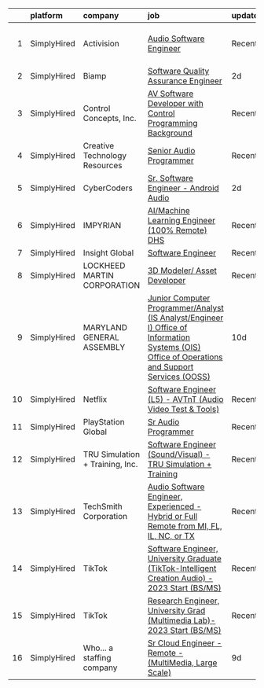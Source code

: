 

|    | platform    | company                         | job                                                                                                                                                                                                                                                         | update_time   | location                    |
|---:|:------------|:--------------------------------|:------------------------------------------------------------------------------------------------------------------------------------------------------------------------------------------------------------------------------------------------------------|:--------------|:----------------------------|
|  1 | SimplyHired | Activision                      | [Audio Software Engineer](https://www.simplyhired.com/job/XYQzuphw4NSoRJSQq8RPtPyhQ46Z7DNOHjGZKpV4zfm4u-p0WffORQ?q=sound+developer)                                                                                                                         | Recently      | Los Angeles, CA +1 location |
|  2 | SimplyHired | Biamp                           | [Software Quality Assurance Engineer](https://www.simplyhired.com/job/_zvD90XBOFo_yrCCBTLnRog6Alla-8csLv7NgKRVQS5CO6sXIXCVEg?q=sound+developer)                                                                                                             | 2d            | Beaverton, OR               |
|  3 | SimplyHired | Control Concepts, Inc.          | [AV Software Developer with Control Programming Background](https://www.simplyhired.com/job/tsTEIqkliCZzy7oLJnXwYDq6-UyEEekksSKNvmXhWCz9P__STJXDuQ?q=sound+developer)                                                                                       | Recently      | Fairfield, NJ               |
|  4 | SimplyHired | Creative Technology Resources   | [Senior Audio Programmer](https://www.simplyhired.com/job/WGUNnK14FxxU4rXJZAOkSjxc-E57L_dpSD7k8LmTUG1die0tAwqvng?q=sound+developer)                                                                                                                         | Recently      | Remote                      |
|  5 | SimplyHired | CyberCoders                     | [Sr. Software Engineer - Android Audio](https://www.simplyhired.com/job/EwihvzAFFHIEqYyAZT7z31XlqUwXx_Eq6nW5YZyvKHS3IuiYwZ5UAA?q=sound+developer)                                                                                                           | 2d            | Encinitas, CA               |
|  6 | SimplyHired | IMPYRIAN                        | [AI/Machine Learning Engineer (100% Remote) DHS](https://www.simplyhired.com/job/zSwJR3RrqWC3po-Z7wHsOgRWDIh7dziHIMQibUIuRMim7qMp0fwYew?q=sound+developer)                                                                                                  | Recently      | Fulton, MD                  |
|  7 | SimplyHired | Insight Global                  | [Software Engineer](https://www.simplyhired.com/job/ZBtOY0MBZY-OYtyDqEaXt44sUwaP9vWDjOJ3zfErJonPM7464M-qkQ?q=sound+developer)                                                                                                                               | Recently      | Remote                      |
|  8 | SimplyHired | LOCKHEED MARTIN CORPORATION     | [3D Modeler/ Asset Developer](https://www.simplyhired.com/job/ytznfHbT7W4AJzaUZlN3Lkqq69PW2U0nu2mqUowTqAYKW9CC1Pzlcw?q=sound+developer)                                                                                                                     | Recently      | Orlando, FL                 |
|  9 | SimplyHired | MARYLAND GENERAL ASSEMBLY       | [Junior Computer Programmer/Analyst (IS Analyst/Engineer I) Office of Information Systems (OIS) Office of Operations and Support Services (OOSS)](https://www.simplyhired.com/job/7qE1FEHJiB2SH88jOQjzDIrYSMgrP0jIpPLVZ5dowG1rzF6q1gnHGQ?q=sound+developer) | 10d           | Baltimore, MD               |
| 10 | SimplyHired | Netflix                         | [Software Engineer (L5) - AVTnT (Audio Video Test & Tools)](https://www.simplyhired.com/job/TwLYqytBP7DK-1h3toNTXf5SaJbqIklb2XHSRMr9nUTevvuf7N6-Xw?q=sound+developer)                                                                                       | Recently      | Los Gatos, CA               |
| 11 | SimplyHired | PlayStation Global              | [Sr Audio Programmer](https://www.simplyhired.com/job/MrOl87lwBQuZtwIS8-xHDLwSGqvsjejy2le81V8ojl6MwZtE4ss3Wg?q=sound+developer)                                                                                                                             | Recently      | Playa Vista, CA             |
| 12 | SimplyHired | TRU Simulation + Training, Inc. | [Software Engineer (Sound/Visual) - TRU Simulation + Training](https://www.simplyhired.com/job/lMOT4Sey2ZQUPm-KGK_zk6mO3Nir24QR5AO1z1nD__1zK-ZN1IB8Ug?q=sound+developer)                                                                                    | Recently      | Lutz, FL                    |
| 13 | SimplyHired | TechSmith Corporation           | [Audio Software Engineer, Experienced - Hybrid or Full Remote from MI, FL, IL, NC, or TX](https://www.simplyhired.com/job/8Ri1bqcZce2bH5Fmfv2FSUlejcX6u0ta2zJ4WcsU7MCmt_AXDCG5Tg?q=sound+developer)                                                         | Recently      | Remote, MI                  |
| 14 | SimplyHired | TikTok                          | [Software Engineer, University Graduate (TikTok-Intelligent Creation Audio) - 2023 Start (BS/MS)](https://www.simplyhired.com/job/d9VSsmvAW7p9Rneg4UzeLbbNWV5ks3OSwNxvp2t9KESEgovHvr3gcg?q=sound+developer)                                                 | Recently      | Mountain View, CA           |
| 15 | SimplyHired | TikTok                          | [Research Engineer, University Grad (Multimedia Lab)- 2023 Start (BS/MS)](https://www.simplyhired.com/job/2hWlhK10nEOTEUm0RasayEsXmIFH-Ch20AlalGTIAv6aJjoEoHXxlA?q=sound+developer)                                                                         | Recently      | San Diego, CA +1 location   |
| 16 | SimplyHired | Who... a staffing company       | [Sr Cloud Engineer - Remote - (MultiMedia, Large Scale)](https://www.simplyhired.com/job/pMgtYV1S5KOGcvBe6KzkRp4irA46UTGBBnbrjocYJRMcFETKtTo5VQ?q=sound+developer)                                                                                          | 9d            | Remote                      |
